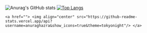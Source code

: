![Anurag's GitHub stats](https://github-readme-stats.vercel.app/api?username=anuraghazra&show_icons=true&theme=tokyonight)
[![Top Langs](https://github-readme-stats.vercel.app/api/top-langs/?username=anuraghazra&layout=compact&theme=tokyonight)](https://github.com/anuraghazra/github-readme-stats)

    <a href=""> <img align="center" src="https://github-readme-stats.vercel.app/api?username=anuraghazra&show_icons=true&theme=tokyonight"/> </a>

